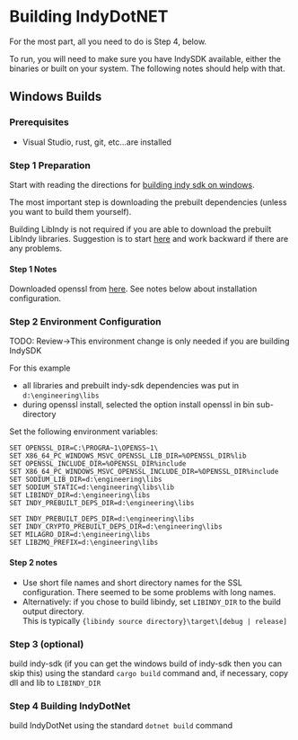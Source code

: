 ﻿# Building IndyDotNET

For the most part, all you need to do is Step 4, below.  

To run, you will need to make sure you have IndySDK available, either the binaries or built on your system.  The following
notes should help with that.

## Windows Builds
### Prerequisites
- Visual Studio, rust, git, etc...are installed


### Step 1 Preparation 
Start with reading the directions for [building indy sdk on windows](https://github.com/hyperledger/indy-sdk/blob/master/docs/build-guides/windows-build.md).

The most important step is downloading the prebuilt dependencies (unless you want to build them yourself).

Building LibIndy is not required if you are able to download the prebuilt LibIndy libraries.  Suggestion is to start [here](https://github.com/hyperledger/indy-sdk/blob/master/docs/build-guides/windows-build.md#build) and work backward if there are any problems.

#### Step 1 Notes
Downloaded openssl from [here](https://slproweb.com/products/Win32OpenSSL.html).  See notes below about installation configuration.


### Step 2 Environment Configuration

TODO: Review->This environment change is only needed if you are building IndySDK

For this example
- all libraries and prebuilt indy-sdk dependencies was put in `d:\engineering\libs`
- during openssl install, selected the option install openssl in bin sub-directory

Set the following environment variables:
```
SET OPENSSL_DIR=C:\PROGRA~1\OPENSS~1\
SET X86_64_PC_WINDOWS_MSVC_OPENSSL_LIB_DIR=%OPENSSL_DIR%lib
SET OPENSSL_INCLUDE_DIR=%OPENSSL_DIR%include
SET X86_64_PC_WINDOWS_MSVC_OPENSSL_INCLUDE_DIR=%OPENSSL_DIR%include
SET SODIUM_LIB_DIR=d:\engineering\libs
SET SODIUM_STATIC=d:\engineering\libs\lib
SET LIBINDY_DIR=d:\engineering\libs
SET INDY_PREBUILT_DEPS_DIR=d:\engineering\libs

SET INDY_PREBUILT_DEPS_DIR=d:\engineering\libs
SET INDY_CRYPTO_PREBUILT_DEPS_DIR=d:\engineering\libs
SET MILAGRO_DIR=d:\engineering\libs
SET LIBZMQ_PREFIX=d:\engineering\libs
```

#### Step 2 notes
- Use short file names and short directory names for the SSL configuration.  There seemed to be some problems with long names.
- Alternatively:  if you chose to build libindy, set `LIBINDY_DIR` to the build output directory.  
This is typically `{libindy source directory}\target\[debug | release]`

### Step 3 (optional)
build indy-sdk (if you can get the windows build of indy-sdk then you can skip this) using the standard `cargo build` command and, 
if necessary, copy dll and lib to `LIBINDY_DIR`

### Step 4 Building IndyDotNet
build IndyDotNet using the standard `dotnet build` command
